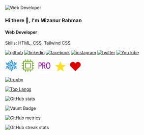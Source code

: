 ![Web Developer](https://arturssmirnovs.github.io/github-profile-readme-generator/images/banner.png)

### Hi there 👋, I'm Mizanur Rahman
#### Web Developer

Skills: HTML, CSS, Tailwind CSS


[<img src='https://cdn.jsdelivr.net/npm/simple-icons@3.0.1/icons/github.svg' alt='github' height='40'>](https://github.com/MizanRbf)  [<img src='https://cdn.jsdelivr.net/npm/simple-icons@3.0.1/icons/linkedin.svg' alt='linkedin' height='40'>](https://www.linkedin.com/in/MizanRbf/)  [<img src='https://cdn.jsdelivr.net/npm/simple-icons@3.0.1/icons/facebook.svg' alt='facebook' height='40'>](https://www.facebook.com/MizanRbf.Sarkar)  [<img src='https://cdn.jsdelivr.net/npm/simple-icons@3.0.1/icons/instagram.svg' alt='instagram' height='40'>](https://www.instagram.com/MizanRbf/)  [<img src='https://cdn.jsdelivr.net/npm/simple-icons@3.0.1/icons/twitter.svg' alt='twitter' height='40'>](https://twitter.com/MizanRbf)  [<img src='https://cdn.jsdelivr.net/npm/simple-icons@3.0.1/icons/youtube.svg' alt='YouTube' height='40'>](https://www.youtube.com/channel/@MizansLearningHome)  

<a href='https://archiveprogram.github.com/'><img src='https://raw.githubusercontent.com/acervenky/animated-github-badges/master/assets/acbadge.gif' width='40' height='40'></a> <a href='https://docs.github.com/en/developers'><img src='https://raw.githubusercontent.com/acervenky/animated-github-badges/master/assets/devbadge.gif' width='40' height='40'></a> <a href='https://github.com/pricing'><img src='https://raw.githubusercontent.com/acervenky/animated-github-badges/master/assets/pro.gif' width='40' height='40'></a> <a href='https://stars.github.com/'><img src='https://raw.githubusercontent.com/acervenky/animated-github-badges/master/assets/starbadge.gif' width='35' height='35'></a> <a href='https://docs.github.com/en/github/supporting-the-open-source-community-with-github-sponsors'><img src='https://raw.githubusercontent.com/acervenky/animated-github-badges/master/assets/sponsorbadge.gif' width='35' height='35'></a> 

[![trophy](https://github-profile-trophy.vercel.app/?username=MizanRbf)](https://github.com/ryo-ma/github-profile-trophy)

[![Top Langs](https://github-readme-stats.vercel.app/api/top-langs/?username=MizanRbf)](https://github.com/anuraghazra/github-readme-stats)

![GitHub stats](https://github-readme-stats.vercel.app/api?username=MizanRbf&show_icons=true)  

![Vaunt Badge](https://api.vaunt.dev/v1/github/entities/MizanRbf/contributions?format=svg&private=false)  

![GitHub metrics](https://metrics.lecoq.io/MizanRbf)  

![GitHub streak stats](https://streak-stats.demolab.com/?user=MizanRbf)  

